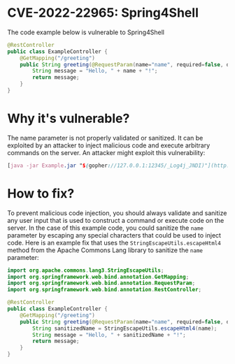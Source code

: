 # CVE-2022-22965: Spring4Shell

The code example below is vulnerable to Spring4Shell

```java
@RestController
public class ExampleController {
    @GetMapping("/greeting")
    public String greeting(@RequestParam(name="name", required=false, defaultValue="World") String name) {
        String message = "Hello, " + name + "!";
        return message;
    }
}
```

# Why it's vulnerable?

The name parameter is not properly validated or sanitized. It can be exploited by an attacker to inject malicious code and execute arbitrary commands on the server. An attacker might exploit this vulnerability:

```scss
[java -jar Example.jar "$(gopher://127.0.0.1:12345/_Log4j_JNDI)"](http://example.com/greeting?name=${T(java.lang.Runtime).getRuntime().exec('ls').getText()})
```

# How to fix?

To prevent malicious code injection, you should always validate and sanitize any user input that is used to construct a command or execute code on the server. In the case of this example code, you could sanitize the ```name``` parameter by escaping any special characters that could be used to inject code. Here is an example fix that uses the ```StringEscapeUtils.escapeHtml4``` method from the Apache Commons Lang library to sanitize the ```name``` parameter:

```java
import org.apache.commons.lang3.StringEscapeUtils;
import org.springframework.web.bind.annotation.GetMapping;
import org.springframework.web.bind.annotation.RequestParam;
import org.springframework.web.bind.annotation.RestController;

@RestController
public class ExampleController {
    @GetMapping("/greeting")
    public String greeting(@RequestParam(name="name", required=false, defaultValue="World") String name) {
        String sanitizedName = StringEscapeUtils.escapeHtml4(name);
        String message = "Hello, " + sanitizedName + "!";
        return message;
    }
}
```
